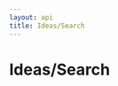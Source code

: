 ```yaml
---
layout: api
title: Ideas/Search
---
```


# Ideas/Search

<api-explorer resource="http://api.rusic.com/buckets/:bucket_id/ideas/search" method="GET">
  <api-header name="X-API-Key" required="true" value="abc123" editable-key="false"></api-header>
  <api-header name="Accept" required="true" value="application/vnd.rusic.v1+json" editable-key="false" editable-value="false"></api-header>
  <api-resource name="bucket_id" required="true" default="" value="1"></api-resource>
  <api-parameter name="query" required="true" default="" value="test"></api-parameter>
</api-explorer>
